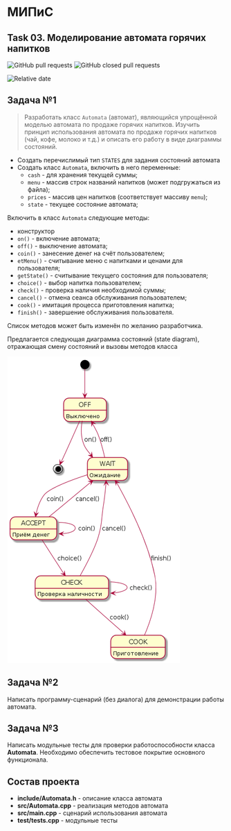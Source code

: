 # МИПиС
## Task 03. Моделирование автомата горячих напитков

![GitHub pull requests](https://img.shields.io/github/issues-pr/UNN-IASR/mod-task03-automata)
![GitHub closed pull requests](https://img.shields.io/github/issues-pr-closed/UNN-IASR/mod-task03-automata)

![Relative date](https://img.shields.io/date/1617569974)

## Задача №1

> Разработать класс `Automata` (автомат), являющийся упрощённой моделью автомата по продаже горячих напитков.
Изучить принцип использования автомата по продаже горячих напитков (чай, кофе, молоко и т.д.) и описать его работу в виде диаграммы состояний.

- Создать перечислимый тип `STATES` для задания состояний автомата
- Создать класс `Automata`, включить в него переменные:
  - `cash` - для хранения текущей суммы; 
  - `menu` - массив строк названий напитков (может подгружаться из файла); 
  - `prices` - массив цен напитков (соответствует массиву `menu`); 
  - `state` - текущее состояние автомата;

Включить в класс `Automata` следующие методы:

- конструктор
- `on()` - включение автомата;
- `off()` - выключение автомата;
- `coin()` - занесение денег на счёт пользователем;
- `etMenu()` - считывание меню с напитками и ценами для пользователя;
- `getState()` - считывание текущего состояния для пользователя;
- `choice()` - выбор напитка пользователем;
- `check()` - проверка наличия необходимой суммы;
- `cancel()` - отмена сеанса обслуживания пользователем;
- `cook()` - имитация процесса приготовления напитка;
- `finish()` - завершение обслуживания пользователя.

Список методов может быть изменён по желанию разработчика.

Предлагается следующая диаграмма состояний (state diagram), отражающая смену состояний и вызовы методов класса

<img src="img/automata.png">

## Задача №2

Написать программу-сценарий (без диалога) для демонстрации работы автомата.


## Задача №3

Написать модульные тесты для проверки работоспособности класса **Automata**. Необходимо обеспечить тестовое покрытие основного функционала.

## Состав проекта

- **include/Automata.h** - описание класса автомата
- **src/Automata.cpp** - реализация методов автомата
- **src/main.cpp** - сценарий использования автомата
- **test/tests.cpp** - модульные тесты
